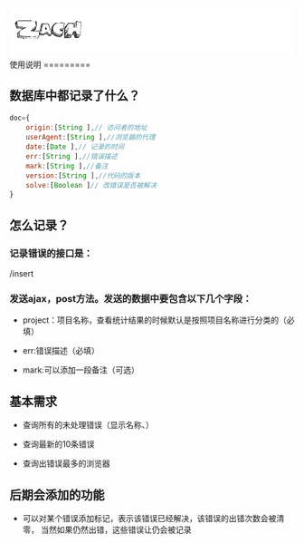 <img src="zach.gif">
使用说明
=========

## 数据库中都记录了什么？
```javascript
doc={
    origin:[String ],// 访问者的地址
    userAgent:[String ],//浏览器的代理
    date:[Date ],// 记录的时间
    err:[String ],//错误描述
    mark:[String ],//备注
    version:[String ],//代码的版本
    solve:[Boolean ]// 改错误是否被解决
}

```

## 怎么记录？

### 记录错误的接口是：
/insert

### 发送ajax，post方法。发送的数据中要包含以下几个字段：

+ project：项目名称，查看统计结果的时候默认是按照项目名称进行分类的（必填）

+ err:错误描述（必填）
 
+ mark:可以添加一段备注（可选）


## 基本需求
+ 查询所有的未处理错误（显示名称、）

+ 查询最新的10条错误

+ 查询出错误最多的浏览器


## 后期会添加的功能

+ 可以对某个错误添加标记，表示该错误已经解决，该错误的出错次数会被清零，
当然如果仍然出错，这些错误让仍会被记录

